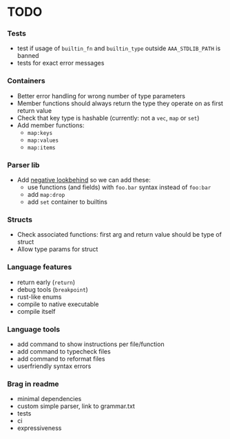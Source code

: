 # TODO

### Tests
- test if usage of `builtin_fn` and `builtin_type` outside `AAA_STDLIB_PATH` is banned
- tests for exact error messages

### Containers
- Better error handling for wrong number of type parameters
- Member functions should always return the type they operate on as first return value
- Check that key type is hashable (currently: not a `vec`, `map` or `set`)
- Add member functions:
    - `map:keys`
    - `map:values`
    - `map:items`

### Parser lib
- Add [negative lookbehind](https://stackoverflow.com/a/9306228) so we can add these:
    - use functions (and fields) with `foo.bar` syntax instead of `foo:bar`
    - add `map:drop`
    - add `set` container to builtins

### Structs
- Check associated functions: first arg and return value should be type of struct
- Allow type params for struct

### Language features
- return early (`return`)
- debug tools (`breakpoint`)
- rust-like enums
- compile to native executable
- compile itself

### Language tools
- add command to show instructions per file/function
- add command to typecheck files
- add command to reformat files
- userfriendly syntax errors

### Brag in readme
- minimal dependencies
- custom simple parser, link to grammar.txt
- tests
- ci
- expressiveness
